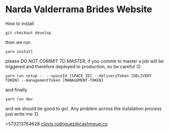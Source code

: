 # Narda Valderrama Brides Website
How to install

```shell
git checkout develop
```

then we run

```shell
yarn install
```

please _DO NOT COMMIT TO MASTER_, if you commit to master a job will be triggered and therefore deployed to production, so be careful :D

```shell
yarn run setup -- --spaceId [SPACE ID] --deliveryToken [DELIVERY TOKEN] --managementToken [MANAGEMENT-TOKEN]
```

and finally

```shell
yarn run dev
```

and we should be good to go!. Any problem across the instalation process just write me :D.

+573213764628
clovis.rodriguez@cashmeup.co
